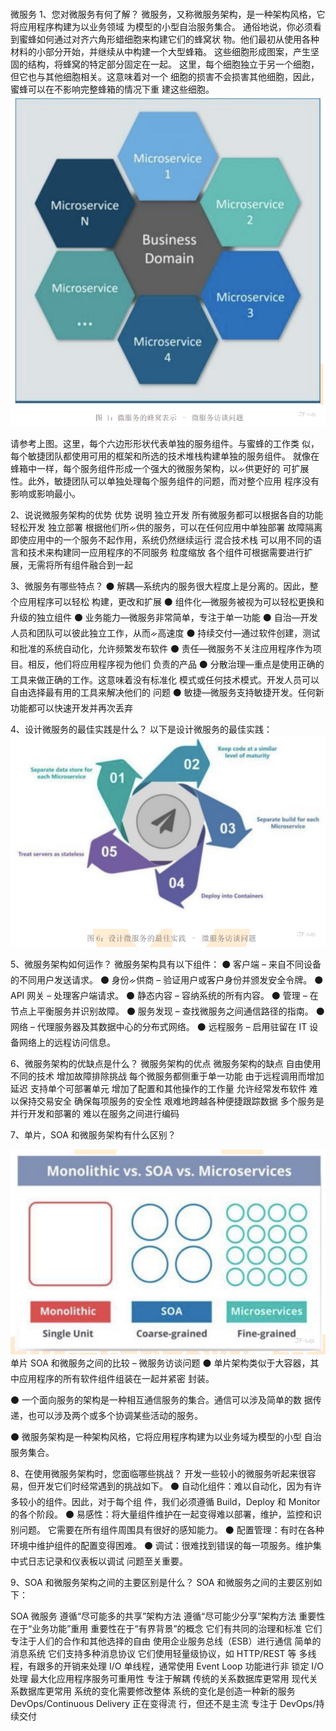 # 

微服务
1、您对微服务有何了解？
微服务，又称微服务架构，是一种架构风格，它将应用程序构建为以业务领域
为模型的小型自治服务集合。
通俗地说，你必须看到蜜蜂如何通过对齐六角形蜡细胞来构建它们的蜂窝状
物。他们最初从使用各种材料的小部分开始，并继续从中构建一个大型蜂箱。
这些细胞形成图案，产生坚固的结构，将蜂窝的特定部分固定在一起。
这里，每个细胞独立于另一个细胞，但它也与其他细胞相关。这意味着对一个
细胞的损害不会损害其他细胞，因此，蜜蜂可以在不影响完整蜂箱的情况下重
建这些细胞。
![](https://raw.githubusercontent.com/JF-011101/Image_hosting_rep/main/20221106082637.png)

请参考上图。这里，每个六边形形状代表单独的服务组件。与蜜蜂的工作类
似，每个敏捷团队都使用可用的框架和所选的技术堆栈构建单独的服务组件。
就像在蜂箱中一样，每个服务组件形成一个强大的微服务架构，以ᨀ供更好的
可扩展性。此外，敏捷团队可以单独处理每个服务组件的问题，而对整个应用
程序没有影响或影响最小。


2、说说微服务架构的优势
优势 说明
独立开发 所有微服务都可以根据各自的功能轻松开发
独立部署 根据他们所ᨀ供的服务，可以在任何应用中单独部署
故障隔离 即使应用中的一个服务不起作用，系统仍然继续运行
混合技术栈 可以用不同的语言和技术来构建同一应用程序的不同服务
粒度缩放 各个组件可根据需要进行扩展，无需将所有组件融合到一起


3、微服务有哪些特点？
⚫ 解耦—系统内的服务很大程度上是分离的。因此，整个应用程序可以轻松
构建，更改和扩展
⚫ 组件化—微服务被视为可以轻松更换和升级的独立组件
⚫ 业务能力—微服务非常简单，专注于单一功能
⚫ 自治—开发人员和团队可以彼此独立工作，从而ᨀ高速度
⚫ 持续交付—通过软件创建，测试和批准的系统自动化，允许频繁发布软件
⚫ 责任—微服务不关注应用程序作为项目。相反，他们将应用程序视为他们
负责的产品
⚫ 分散治理—重点是使用正确的工具来做正确的工作。这意味着没有标准化
模式或任何技术模式。开发人员可以自由选择最有用的工具来解决他们的
问题
⚫ 敏捷—微服务支持敏捷开发。任何新功能都可以快速开发并再次丢弃


4、设计微服务的最佳实践是什么？
以下是设计微服务的最佳实践：
![](https://raw.githubusercontent.com/JF-011101/Image_hosting_rep/main/20221106082810.png)  

5、微服务架构如何运作？
微服务架构具有以下组件： 
⚫ 客户端 – 来自不同设备的不同用户发送请求。
⚫ 身份ᨀ供商 – 验证用户或客户身份并颁发安全令牌。
⚫ API 网关 – 处理客户端请求。
⚫ 静态内容 – 容纳系统的所有内容。
⚫ 管理 – 在节点上平衡服务并识别故障。
⚫ 服务发现 – 查找微服务之间通信路径的指南。
⚫ 网络 – 代理服务器及其数据中心的分布式网络。
⚫ 远程服务 – 启用驻留在 IT 设备网络上的远程访问信息。

6、微服务架构的优缺点是什么？
微服务架构的优点 微服务架构的缺点
自由使用不同的技术 增加故障排除挑战
每个微服务都侧重于单一功能 由于远程调用而增加延迟
支持单个可部署单元 增加了配置和其他操作的工作量
允许经常发布软件 难以保持交易安全
确保每项服务的安全性 艰难地跨越各种便捷跟踪数据
多个服务是并行开发和部署的 难以在服务之间进行编码

7、单片，SOA 和微服务架构有什么区别？

![](https://raw.githubusercontent.com/JF-011101/Image_hosting_rep/main/20221106082905.png)
单片 SOA 和微服务之间的比较 – 微服务访谈问题
⚫ 单片架构类似于大容器，其中应用程序的所有软件组件组装在一起并紧密
封装。

⚫ 一个面向服务的架构是一种相互通信服务的集合。通信可以涉及简单的数
据传递，也可以涉及两个或多个协调某些活动的服务。

⚫ 微服务架构是一种架构风格，它将应用程序构建为以业务域为模型的小型
自治服务集合。

8、在使用微服务架构时，您面临哪些挑战？
开发一些较小的微服务听起来很容易，但开发它们时经常遇到的挑战如下。
⚫ 自动化组件：难以自动化，因为有许多较小的组件。因此，对于每个组
件，我们必须遵循 Build，Deploy 和 Monitor 的各个阶段。
⚫ 易感性：将大量组件维护在一起变得难以部署，维护，监控和识别问题。
它需要在所有组件周围具有很好的感知能力。
⚫ 配置管理：有时在各种环境中维护组件的配置变得困难。
⚫ 调试：很难找到错误的每一项服务。维护集中式日志记录和仪表板以调试
问题至关重要。

9、SOA 和微服务架构之间的主要区别是什么？
SOA 和微服务之间的主要区别如下：

SOA 微服务
遵循“尽可能多的共享”架构方法 遵循“尽可能少分享”架构方法
重要性在于“业务功能”重用 重要性在于“有界背景”的概念
它们有共同的治理和标准 它们专注于人们的合作和其他选择的自由
使用企业服务总线（ESB）进行通信 简单的消息系统
它们支持多种消息协议 它们使用轻量级协议，如 HTTP/REST 等
多线程，有跟多的开销来处理 I/O
单线程，通常使用 Event Loop 功能进行非
锁定 I/O 处理
最大化应用程序服务可重用性 专注于解耦
传统的关系数据库更常用 现代关系数据库更常用
系统的变化需要修改整体 系统的变化是创造一种新的服务
DevOps/Continuous Delivery 正在变得流
行，但还不是主流
专注于 DevOps/持续交付



































